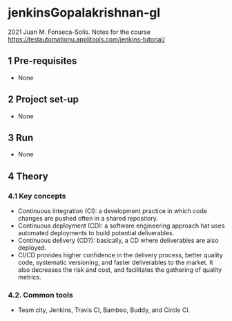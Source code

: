 # jenkinsGopalakrishnan-gl
2021 Juan M. Fonseca-Solis. Notes for the course https://testautomationu.applitools.com/jenkins-tutorial/

## 1 Pre-requisites
* None

## 2 Project set-up
* None

## 3 Run
* None

## 4 Theory

### 4.1 Key concepts
* Continuous integration (CI): a development practice in which code changes are pushed often in a shared repository.
* Continuous deployment (CD): a software engineering approach hat uses automated deployments to build potential deliverables.
* Continuous delivery (CD?): basically, a CD where deliverables are also deployed.
* CI/CD provides higher confidence in the delivery process, better quality code, systematic versioning, and faster deliverables to the market. It also decreases the risk and cost, and facilitates the gathering of quality metrics.

### 4.2. Common tools
* Team city, Jenkins, Travis CI, Bamboo, Buddy, and Circle CI.

### 


